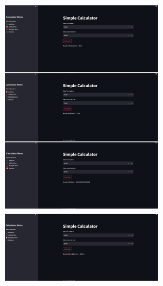 ![.](https://github.com/anushkakaushik200219/CODSOFT/blob/main/Python/Task%202/output%20image/image%20(1).jpg)
![.](https://github.com/anushkakaushik200219/CODSOFT/blob/main/Python/Task%202/output%20image/image%20(2).jpg)
![.](https://github.com/anushkakaushik200219/CODSOFT/blob/main/Python/Task%202/output%20image/image%20(3).jpg)

![.](https://github.com/anushkakaushik200219/CODSOFT/blob/main/Python/Task%202/output%20image/image.jpg)
